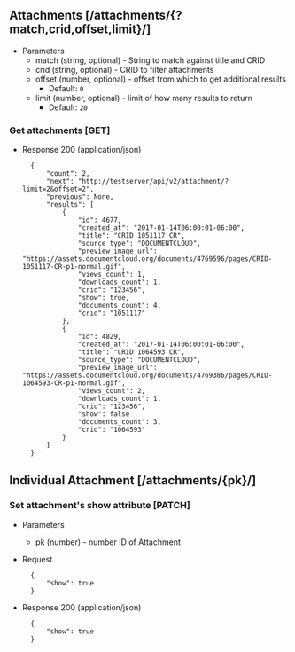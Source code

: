## Attachments [/attachments/{?match,crid,offset,limit}/]

+ Parameters
    + match (string, optional) - String to match against title and CRID
    + crid (string, optional) - CRID to filter attachments
    + offset (number, optional) - offset from which to get additional results
        + Default: `0`
    + limit (number, optional) - limit of how many results to return
        + Default: `20`

### Get attachments [GET]

+ Response 200 (application/json)

        {
            "count": 2,
            "next": "http://testserver/api/v2/attachment/?limit=2&offset=2",
            "previous": None,
            "results": [
                {
                    "id": 4677,
                    "created_at": "2017-01-14T06:00:01-06:00",
                    "title": "CRID 1051117 CR",
                    "source_type": "DOCUMENTCLOUD",
                    "preview_image_url": "https://assets.documentcloud.org/documents/4769596/pages/CRID-1051117-CR-p1-normal.gif",
                    "views_count": 1,
                    "downloads_count": 1,
                    "crid": "123456",
                    "show": true,
                    "documents_count": 4,
                    "crid": "1051117"
                },
                {
                    "id": 4829,
                    "created_at": "2017-01-14T06:00:01-06:00",
                    "title": "CRID 1064593 CR",
                    "source_type": "DOCUMENTCLOUD",
                    "preview_image_url": "https://assets.documentcloud.org/documents/4769386/pages/CRID-1064593-CR-p1-normal.gif",
                    "views_count": 2,
                    "downloads_count": 1,
                    "crid": "123456",
                    "show": false
                    "documents_count": 3,
                    "crid": "1064593"
                }
            ]
        }

## Individual Attachment [/attachments/{pk}/]

### Set attachment's show attribute [PATCH]

+ Parameters
    + pk (number) - number ID of Attachment

+ Request

        {
            "show": true
        }

+ Response 200 (application/json)

        {
            "show": true
        }
